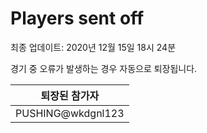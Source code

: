 # Players sent off
최종 업데이트: 2020년 12월 15일 18시 24분


경기 중 오류가 발생하는 경우 자동으로 퇴장됩니다.


| 퇴장된 참가자 |
|:---:|
| PUSHING@wkdgnl123 |